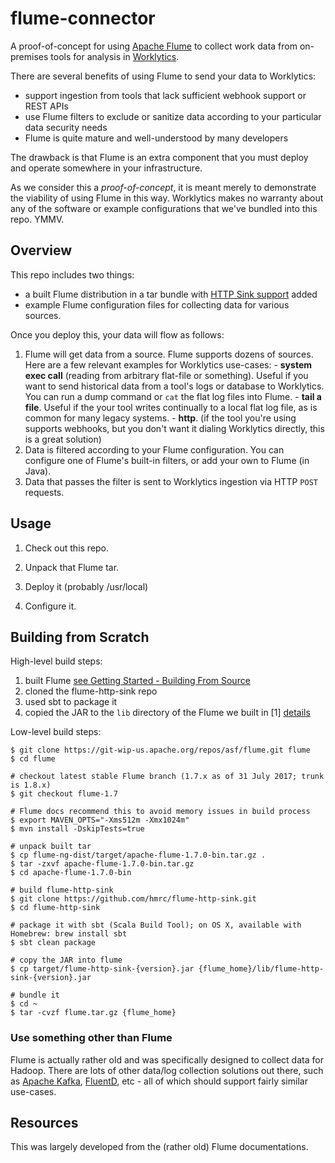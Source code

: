 # flume-connector
A proof-of-concept for using [Apache Flume](https://flume.apache.org/) to collect work data from on-premises tools for analysis in [Worklytics](https://www.worklytics.co).

There are several benefits of using Flume to send your data to Worklytics:
  * support ingestion from tools that lack sufficient webhook support or REST APIs
  * use Flume filters to exclude or sanitize data according to your particular data security needs
  * Flume is quite mature and well-understood by many developers

The drawback is that Flume is an extra component that you must deploy and operate somewhere in your infrastructure.

As we consider this a *proof-of-concept*, it is meant merely to demonstrate the viability of using Flume in this way. 
Worklytics makes no warranty about any of the software or example configurations that we've bundled into this repo. YMMV.


## Overview

This repo includes two things:
  * a built Flume distribution in a tar bundle with [HTTP Sink support](https://github.com/hmrc/flume-http-sink) added
  * example Flume configuration files for collecting data for various sources. 


Once you deploy this, your data will flow as follows:
  1. Flume will get data from a source. Flume supports dozens of sources. Here are a few relevant examples for Worklytics use-cases:
    - **system exec call** (reading from arbitrary flat-file or something). Useful if you want to send historical data from
      a tool's logs or database to Worklytics. You can run a dump command or `cat` the flat log files into Flume.
    - **tail a file**. Useful if the your tool writes continually to a local flat log file, as is common for many legacy systems.
    - **http**. (if the tool you're using supports webhooks, but you don't want it dialing Worklytics directly, this is a great solution)
  2. Data is filtered according to your Flume configuration. You can configure one of Flume's built-in filters, or
    add your own to Flume (in Java).
  3. Data that passes the filter is sent to Worklytics ingestion via HTTP `POST` requests. 


## Usage

1. Check out this repo.

2. Unpack that Flume tar.

3. Deploy it (probably /usr/local)

4. Configure it.

## Building from Scratch

High-level build steps:
  1. built Flume [see Getting Started - Building From Source](https://cwiki.apache.org/confluence/display/FLUME/Getting+Started)
  2. cloned the flume-http-sink repo
  3. used sbt to package it
  4. copied the JAR to the `lib` directory of the Flume we built in [1] [details](https://github.com/hmrc/flume-http-sink#installation)

Low-level build steps:
```
$ git clone https://git-wip-us.apache.org/repos/asf/flume.git flume
$ cd flume

# checkout latest stable Flume branch (1.7.x as of 31 July 2017; trunk is 1.8.x)
$ git checkout flume-1.7 

# Flume docs recommend this to avoid memory issues in build process
$ export MAVEN_OPTS="-Xms512m -Xmx1024m"
$ mvn install -DskipTests=true

# unpack built tar
$ cp flume-ng-dist/target/apache-flume-1.7.0-bin.tar.gz .
$ tar -zxvf apache-flume-1.7.0-bin.tar.gz
$ cd apache-flume-1.7.0-bin

# build flume-http-sink
$ git clone https://github.com/hmrc/flume-http-sink.git
$ cd flume-http-sink

# package it with sbt (Scala Build Tool); on OS X, available with Homebrew: brew install sbt
$ sbt clean package

# copy the JAR into flume
$ cp target/flume-http-sink-{version}.jar {flume_home}/lib/flume-http-sink-{version}.jar

# bundle it
$ cd ~
$ tar -cvzf flume.tar.gz {flume_home}
```

### Use something other than Flume

Flume is actually rather old and was specifically designed to collect data for Hadoop.  There are lots of other 
data/log collection solutions out there, such as [Apache Kafka](https://kafka.apache.org/), 
[FluentD](https://www.fluentd.org/), etc - all of which should support fairly similar use-cases. 


## Resources

This was largely developed from the (rather old) Flume documentations. 